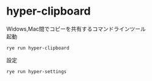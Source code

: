 # hyper-clipboard

Widows,Mac間でコピーを共有するコマンドラインツール  
起動  
```
rye run hyper-clipboard
```
設定
```
rye run hyper-settings
```


